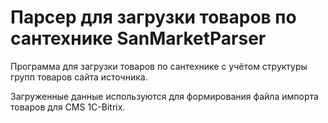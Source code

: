 # Парсер для загрузки товаров по сантехнике SanMarketParser
Программа для загрузки товаров по сантехнике с учётом структуры групп товаров сайта источника.

Загруженные данные используются для формирования файла импорта товаров для CMS 1C-Bitrix.
